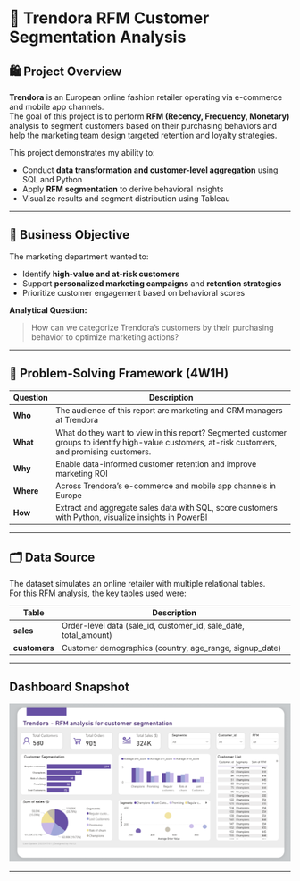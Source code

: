 # 🧩 Trendora RFM Customer Segmentation Analysis

## 🛍️ Project Overview
**Trendora** is an European online fashion retailer operating via e-commerce and mobile app channels.  
The goal of this project is to perform **RFM (Recency, Frequency, Monetary)** analysis to segment customers based on their purchasing behaviors and help the marketing team design targeted retention and loyalty strategies.

This project demonstrates my ability to:
- Conduct **data transformation and customer-level aggregation** using SQL and Python  
- Apply **RFM segmentation** to derive behavioral insights  
- Visualize results and segment distribution using Tableau  

---

## 🎯 Business Objective
The marketing department wanted to:
- Identify **high-value and at-risk customers**  
- Support **personalized marketing campaigns** and **retention strategies**  
- Prioritize customer engagement based on behavioral scores  

**Analytical Question:**  
> How can we categorize Trendora’s customers by their purchasing behavior to optimize marketing actions?

---

## 🧭 Problem-Solving Framework (4W1H)

| Question | Description |
|-----------|--------------|
| **Who** | The audience of this report are marketing and CRM managers at Trendora |
| **What** | What do they want to view in this report? Segmented customer groups to identify high-value customers, at-risk customers, and promising customers.
| **Why** | Enable data-informed customer retention and improve marketing ROI |
| **Where** | Across Trendora’s e-commerce and mobile app channels in Europe |
| **How** | Extract and aggregate sales data with SQL, score customers with Python, visualize insights in PowerBI |

---

## 🗂️ Data Source
The dataset simulates an online retailer with multiple relational tables.  
For this RFM analysis, the key tables used were:

| Table | Description |
|--------|--------------|
| **sales** | Order-level data (sale_id, customer_id, sale_date, total_amount) |
| **customers** | Customer demographics (country, age_range, signup_date) |

---

## Dashboard Snapshot

![RFM Analysis Dashboard](../img/RFM.png)

---